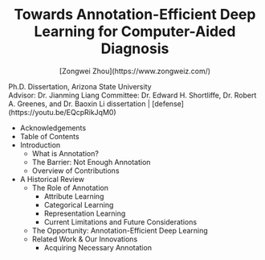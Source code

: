 <h1 align="center" style="margin-top: 0px;">Towards Annotation-Efficient Deep Learning for Computer-Aided Diagnosis</h1>

<p align="center" >[Zongwei Zhou](https://www.zongweiz.com/)</p>
Ph.D. Dissertation, Arizona State University <br/>
Advisor: Dr. Jianming Liang
Committee: Dr. Edward H. Shortliffe, Dr. Robert A. Greenes, and Dr. Baoxin Li
dissertation | [defense](https://youtu.be/EQcpRikJqM0)

- Acknowledgements
- Table of Contents
- Introduction
	* What is Annotation?
	* The Barrier: Not Enough Annotation
	* Overview of Contributions
- A Historical Review
	* The Role of Annotation
    	+ Attribute Learning
    	+ Categorical Learning
    	+ Representation Learning
    	+ Current Limitations and Future Considerations
	* The Opportunity: Annotation-Efficient Deep Learning
	* Related Work & Our Innovations
		+ Acquiring Necessary Annotation

